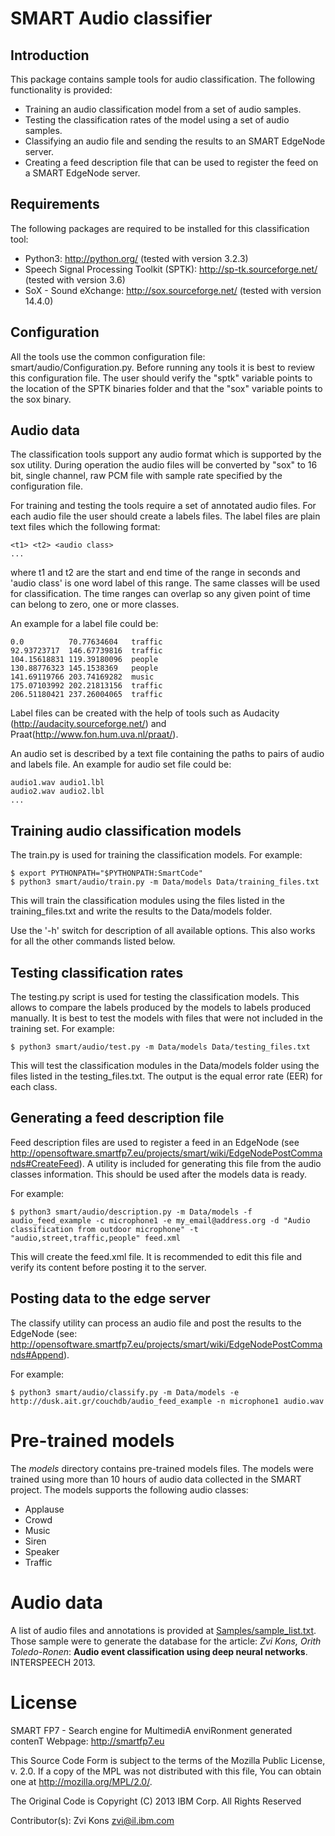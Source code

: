 SMART Audio classifier
=======================

## Introduction

This package contains sample tools for audio classification. The following functionality is provided:
- Training an audio classification model from a set of audio samples.
- Testing the classification rates of the model using a set of audio samples.
- Classifying an audio file and sending the results to an SMART EdgeNode server.
- Creating a feed description file that can be used to register the feed on a SMART EdgeNode server.

## Requirements

The following packages are required to be installed for this classification tool:
- Python3: http://python.org/ (tested with version 3.2.3)
- Speech Signal Processing Toolkit (SPTK): http://sp-tk.sourceforge.net/ (tested with version 3.6)
- SoX - Sound eXchange: http://sox.sourceforge.net/ (tested with version 14.4.0)

## Configuration

All the tools use the common configuration file: smart/audio/Configuration.py. Before running any tools it is best to review this configuration file. The user should verify the "sptk" variable points to the location of the SPTK binaries folder and that the "sox" variable points to the sox binary.

## Audio data

The classification tools support any audio format which is supported by the sox utility. During operation the audio files will be converted by "sox" to 16 bit, single channel, raw PCM file with sample rate specified by the configuration file.

For training and testing the tools require a set of annotated audio files. For each audio file the user should create a labels files. The label files are plain text files which the following format:

```
<t1> <t2> <audio class>
...
```

where t1 and t2 are the start and end time of the range in seconds and 'audio class' is one word label of this range. The same classes will be used for classification. The time ranges can overlap so any given point of time can belong to zero, one or more classes.

An example for a label file could be:

```
0.0          70.77634604   traffic
92.93723717  146.67739816  traffic
104.15618831 119.39180096  people
130.88776323 145.1538369   people
141.69119766 203.74169282  music
175.07103992 202.21813156  traffic
206.51180421 237.26004065  traffic
```

Label files can be created with the help of tools such as Audacity (http://audacity.sourceforge.net/) and Praat(http://www.fon.hum.uva.nl/praat/).

An audio set is described by a text file containing the paths to pairs of audio and labels file. An example for audio set file could be:

```
audio1.wav audio1.lbl
audio2.wav audio2.lbl
...
```

## Training audio classification models

The train.py is used for training the classification models. For example:

```Shell
$ export PYTHONPATH="$PYTHONPATH:SmartCode"
$ python3 smart/audio/train.py -m Data/models Data/training_files.txt
```

This will train the classification modules using the files listed in the training_files.txt and write the results to the Data/models folder.

Use the '-h' switch for description of all available options. This also works for all the other commands listed below.

## Testing classification rates

The testing.py script is used for testing the classification models. This allows to compare the labels produced by the models to labels produced manually. It is best to test the models with files that were not included in the training set. For example:

```Shell
$ python3 smart/audio/test.py -m Data/models Data/testing_files.txt
```

This will test the classification modules in the Data/models folder using the files listed in the testing_files.txt. The output is the equal error rate (EER) for each class.

## Generating a feed description file

Feed description files are used to register a feed in an EdgeNode (see http://opensoftware.smartfp7.eu/projects/smart/wiki/EdgeNodePostCommands#CreateFeed). A utility is included for generating this file from the audio classes information. This should be used after the models data is ready.

For example:

```Shell
$ python3 smart/audio/description.py -m Data/models -f audio_feed_example -c microphone1 -e my_email@address.org -d "Audio classification from outdoor microphone" -t "audio,street,traffic,people" feed.xml
```

This will create the feed.xml file. It is recommended to edit this file and verify its content before posting it to the server.
 
## Posting data to the edge server

The classify utility can process an audio file and post the results to the EdgeNode (see: http://opensoftware.smartfp7.eu/projects/smart/wiki/EdgeNodePostCommands#Append).

For example:

```Shell
$ python3 smart/audio/classify.py -m Data/models -e http://dusk.ait.gr/couchdb/audio_feed_example -n microphone1 audio.wav
```

# Pre-trained models

The _models_ directory contains pre-trained models files. The models were trained using more than 10 hours of audio data collected in the SMART project. The models supports the following audio classes:

- Applause
- Crowd
- Music
- Siren
- Speaker
- Traffic

# Audio data

A list of audio files and annotations is provided at [Samples/sample_list.txt](../master/samples/Samples_list.txt). Those sample were to generate the database for the article:
*Zvi Kons, Orith Toledo-Ronen*: **Audio event classification using deep neural networks**. INTERSPEECH 2013.

# License

SMART FP7 - Search engine for MultimediA enviRonment generated contenT
Webpage: http://smartfp7.eu

This Source Code Form is subject to the terms of the Mozilla Public
License, v. 2.0. If a copy of the MPL was not distributed with this
file, You can obtain one at http://mozilla.org/MPL/2.0/. 

The Original Code is Copyright (C) 2013 IBM Corp.
All Rights Reserved

Contributor(s):
 Zvi Kons <zvi@il.ibm.com>

